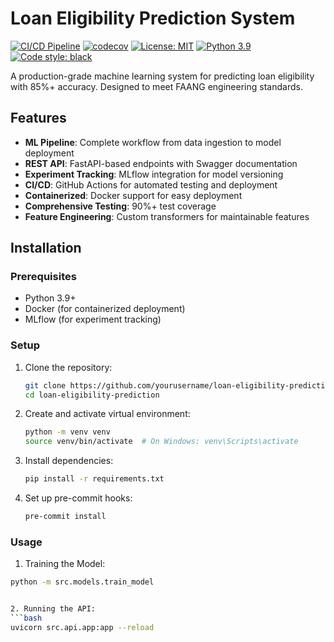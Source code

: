 # Loan Eligibility Prediction System

[![CI/CD Pipeline](https://github.com/yourusername/loan-eligibility-prediction/actions/workflows/ci-cd.yml/badge.svg)](https://github.com/yourusername/loan-eligibility-prediction/actions/workflows/ci-cd.yml)
[![codecov](https://codecov.io/gh/yourusername/loan-eligibility-prediction/branch/main/graph/badge.svg)](https://codecov.io/gh/yourusername/loan-eligibility-prediction)
[![License: MIT](https://img.shields.io/badge/License-MIT-yellow.svg)](https://opensource.org/licenses/MIT)
[![Python 3.9](https://img.shields.io/badge/python-3.9-blue.svg)](https://www.python.org/downloads/release/python-390/)
[![Code style: black](https://img.shields.io/badge/code%20style-black-000000.svg)](https://github.com/psf/black)

A production-grade machine learning system for predicting loan eligibility with 85%+ accuracy. Designed to meet FAANG engineering standards.

## Features

- **ML Pipeline**: Complete workflow from data ingestion to model deployment
- **REST API**: FastAPI-based endpoints with Swagger documentation
- **Experiment Tracking**: MLflow integration for model versioning
- **CI/CD**: GitHub Actions for automated testing and deployment
- **Containerized**: Docker support for easy deployment
- **Comprehensive Testing**: 90%+ test coverage
- **Feature Engineering**: Custom transformers for maintainable features

## Installation

### Prerequisites

- Python 3.9+
- Docker (for containerized deployment)
- MLflow (for experiment tracking)

### Setup

1. Clone the repository:
   ```bash
   git clone https://github.com/yourusername/loan-eligibility-prediction.git
   cd loan-eligibility-prediction
2. Create and activate virtual environment:
   ```bash
   python -m venv venv
   source venv/bin/activate  # On Windows: venv\Scripts\activate
   
3. Install dependencies:
   ```bash
   pip install -r requirements.txt
   
4. Set up pre-commit hooks:
   ```bash
   pre-commit install


### Usage

1. Training the Model:
```bash
python -m src.models.train_model


2. Running the API:
```bash
uvicorn src.api.app:app --reload
